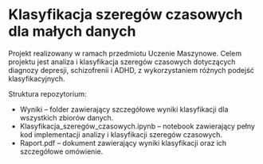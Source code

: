 # Klasyfikacja szeregów czasowych dla małych danych

Projekt realizowany w ramach przedmiotu Uczenie Maszynowe. Celem projektu jest analiza i klasyfikacja szeregów czasowych dotyczących diagnozy depresji, schizofrenii i ADHD, z wykorzystaniem różnych podejść klasyfikacyjnych.

Struktura repozytorium:
* Wyniki – folder zawierający szczegółowe wyniki klasyfikacji dla wszystkich zbiorów danych.
* Klasyfikacja_szeregów_czasowych.ipynb – notebook zawierający pełny kod implementacji analizy i klasyfikacji szeregów czasowych.
* Raport.pdf – dokument zawierający wyniki klasyfikacji oraz ich szczegółowe omówienie.
